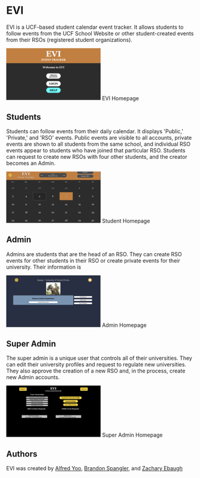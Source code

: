 # EVI

EVI is a UCF-based student calendar event tracker. It allows students to follow events from the UCF School Website or other student-created events from their RSOs (registered student organizations).

<img src="/Screenshots/Home_Page.png?raw=true" width=50% height=50%>
EVI Homepage

## Students

Students can follow events from their daily calendar. It displays 'Public,' 'Private,' and 'RSO' events. Public events are visible to all accounts, private events are shown to all students from the same school, and individual RSO events appear to students who have joined that particular RSO. Students can request to create new RSOs with four other students, and the creator becomes an Admin.  

<img src="/Screenshots/Student_Home.png?raw=true" width=50% height=50%>
Student Homepage

## Admin

Admins are students that are the head of an RSO. They can create RSO events for other students in their RSO or create private events for their university. Their information is  

<img src="/Screenshots/Admin_Home.png?raw=true" width=50% height=50%>
Admin Homepage

## Super Admin

The super admin is a unique user that controls all of their universities. They can edit their university profiles and request to regulate new universities. They also approve the creation of a new RSO and, in the process, create new Admin accounts. 

<img src="/Screenshots/SuperAdmin_Home.png?raw=true" width=50% height=50%>
Super Admin Homepage

## Authors

EVI was created by [Alfred Yoo](https://github.com/jyrz13149), [Brandon Spangler](https://github.com/brandonspangler2), and [Zachary Ebaugh](https://github.com/ZacharyEbaugh)

